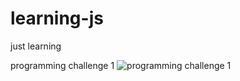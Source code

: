 # learning-js
just learning

programming challenge 1
![programming challenge 1](https://i.imgur.com/2tlFeS7.gif)
